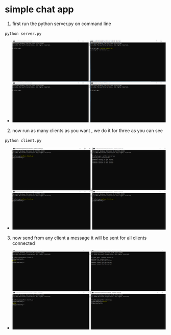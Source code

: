 # simple chat app
1. first run the python server.py on command line
```sh
python server.py
```
* ![first step](https://github.com/ElgoCode/chat-app/blob/main/images/first.PNG?raw=true)
2. now run as many clients as you want , we do it for three as you can see
```sh
python client.py
```
* ![second step](https://github.com/ElgoCode/chat-app/blob/main/images/second.PNG?raw=true)
3. now send from any client a message it will be sent for all clients connected
* ![third step](https://github.com/ElgoCode/chat-app/blob/main/images/third.PNG?raw=true)